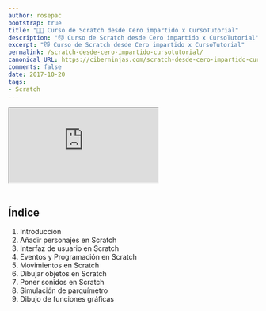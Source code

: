 ```yaml
---
author: rosepac
bootstrap: true
title: "👨‍🏫 Curso de Scratch desde Cero impartido x CursoTutorial"
description: "😼 Curso de Scratch desde Cero impartido x CursoTutorial"
excerpt: "😼 Curso de Scratch desde Cero impartido x CursoTutorial"
permalink: /scratch-desde-cero-impartido-cursotutorial/
canonical_URL: https://ciberninjas.com/scratch-desde-cero-impartido-cursotutorial/
comments: false
date: 2017-10-20
tags:
- Scratch
---
```


<div class="embed-responsive embed-responsive-16by9">
  <iframe class="embed-responsive-item" src="https://www.youtube-nocookie.com/embed/videoseries?list=PLTlBeKQnFKtIU7Ap4jNX513lI1bC9m01X" allowfullscreen></iframe>
</div><br/>

## Índice

1. Introducción
2. Añadir personajes en Scratch
3. Interfaz de usuario en Scratch
4. Eventos y Programación en Scratch
5. Movimientos en Scratch
6. Dibujar objetos en Scratch
7. Poner sonidos en Scratch
8. Simulación de parquímetro
9. Dibujo de funciones gráficas